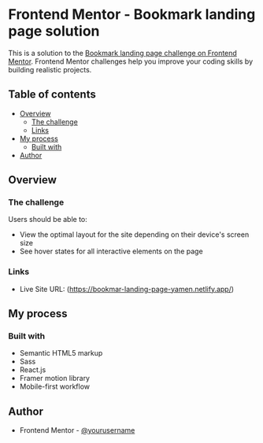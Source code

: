 # Frontend Mentor - Bookmark landing page solution

This is a solution to the [Bookmark landing page challenge on Frontend Mentor](https://www.frontendmentor.io/challenges/bookmark-landing-page-5d0b588a9edda32581d29158). Frontend Mentor challenges help you improve your coding skills by building realistic projects.

## Table of contents

- [Overview](#overview)
  - [The challenge](#the-challenge)
  - [Links](#links)
- [My process](#my-process)
  - [Built with](#built-with)
- [Author](#author)

## Overview

### The challenge

Users should be able to:

- View the optimal layout for the site depending on their device's screen size
- See hover states for all interactive elements on the page

### Links

- Live Site URL: (https://bookmar-landing-page-yamen.netlify.app/)

## My process

### Built with

- Semantic HTML5 markup
- Sass
- React.js
- Framer motion library
- Mobile-first workflow

## Author

- Frontend Mentor - [@yourusername](https://www.frontendmentor.io/profile/yamenbarakat)
